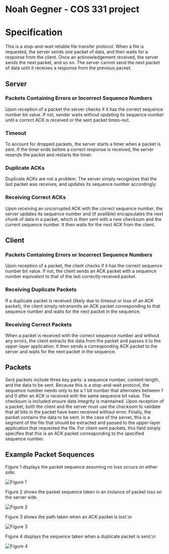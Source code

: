# Noah Gegner - COS 331 project
# Specification
This is a stop-and-wait reliable file transfer protocol. When a file is requested, the server sends one packet of data, and then waits for a response from the client. Once an acknowledgement received, the server sends the next packet, and so on. The server cannot send the next packet of data until it receives a response from the previous packet.
## Server
### Packets Containing Errors or Incorrect Sequence Numbers
Upon reception of a packet the server checks if it has the correct sequence number bit value. If not, sender waits without updating its sequence number until a correct ACK is received or the sent packet times-out.
### Timeout
To account for dropped packets, the server starts a timer when a packet is sent. If the timer ends before a correct response is received, the server resends the packet and restarts the timer.
### Duplicate ACKs
Duplicate ACKs are not a problem. The server simply recognizes that the last packet was receives, and updates its sequence number accordingly.
### Receiving Correct ACKs
Upon receiving an uncorrupted ACK with the correct sequence number, the server updates its sequence number and (if availible) encapsulates the next chunk of data in a packet, which is then sent with a new checksum and the current sequence number. It then waits for the next ACK from the client.
## Client
### Packets Containing Errors or Incorrect Sequence Numbers
Upon reception of a packet, the client checks if it has the correct sequence number bit value. If not, the client sends an ACK packet with a sequence number equivalent to that of the last correctly received packet.
### Receiving Duplicate Packets
If a duplicate packet is received (likely due to timeout or loss of an ACK packet), the client simply retransmits an ACK packet corresponding to that sequence number and waits for the next packet in the sequence.
### Receiving Correct Packets
When a packet is received with the correct sequence number and without any errors, the client extracts the data from the packet and passes it to the upper-layer application. It then sends a corresponding ACK packet to the server and waits for the next packet in the sequence.
## Packets
Sent packets include three key parts: a sequence number, content-length, and the data to be sent. Because this is a stop-and-wait protocol, the sequence number needs only to be a 1 bit number that alternates between 1 and 0 after an ACK is received with the same sequence bit value.
The checksum is included ensure data integrity is maintained. Upon reception of a packet, both the client and the server must use the checksum to validate that all bits in the packet have been received without error.
Finally, the packet contains the data to be sent. In the case of the server, this is a segment of the file that should be extracted and passed to the upper-layer application that requested the file. For client-sent packets, this field simply specifies that this is an ACK packet corresponding to the specified sequence number.
## Example Packet Sequences
Figure 1 displays the packet sequence assuming no loss occurs on either side:

![Figure 1](https://repo.cse.taylor.edu/group-work/ldetloff-ngegner/-/blob/master/images/IMG_1964.png)

Figure 2 shows the packet sequence  taken in an instance of packet loss on the server side.

![Figure 2](https://repo.cse.taylor.edu/group-work/ldetloff-ngegner/-/blob/master/images/IMG_1965.png)

Figure 3 shows the path taken when an ACK packet is lost.\n

![Figure 3](https://repo.cse.taylor.edu/group-work/ldetloff-ngegner/-/blob/master/images/IMG_1966.png)

Figure 4 displays the sequence taken when a duplicate packet is sent.\n

![Figure 4](https://repo.cse.taylor.edu/group-work/ldetloff-ngegner/-/blob/master/images/IMG_1967.png)


